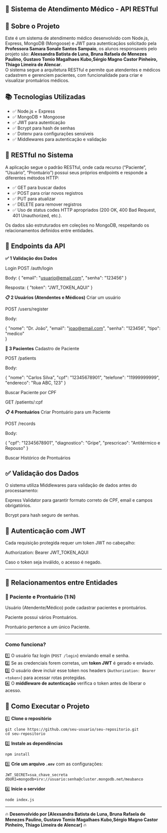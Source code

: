 ## 📌 Sistema de Atendimento Médico - API RESTful

## 📖 Sobre o Projeto

Este é um sistema de atendimento médico desenvolvido com Node.js, Express, MongoDB (Mongoose) e JWT para autenticaçãos solicitado pela **Professora Samara Sonale Santos Sampaio**, os alunos responsaveis pelo projeto são: **Alexsandra Batista de Luna, Bruna Rafaela de Menezes Paulino, Gustavo Tomio Magalhaes Kubo,Sérgio Magno Castor Pinheiro, Thiago Limeira de Alencar**.  
O sistema segue a arquitetura RESTful e permite que atendentes e médicos cadastrem e gerenciem pacientes, com funcionalidade para criar e visualizar prontuários médicos.


## 📚 Tecnologias Utilizadas

- ✅ Node.js + Express
- ✅ MongoDB + Mongoose
- ✅ JWT para autenticação
- ✅ Bcrypt para hash de senhas
- ✅ Dotenv para configurações sensíveis
- ✅ Middlewares para autenticação e validação


## 📌 RESTful no Sistema
A aplicação segue o padrão RESTful, onde cada recurso (“Paciente”, “Usuário”, “Prontuário”) possui seus próprios endpoints e responde a diferentes métodos HTTP:

- ✅ GET para buscar dados  
- ✅ POST para criar novos registros  
- ✅ PUT para atualizar  
- ✅ DELETE para remover registros  
- ✅ Uso de status codes HTTP apropriados (200 OK, 400 Bad Request, 401 Unauthorized, etc.).

Os dados são estruturados em coleções no MongoDB, respeitando os relacionamentos definidos entre entidades.

## 🔹 Endpoints da API

**✅ 1 Validação dos Dados**

Login
POST /auth/login

Body:
{
  "email": "usuario@email.com",
  "senha": "123456"
}

Resposta:
{
  "token": "JWT_TOKEN_AQUI"
}


**📋 2 Usuários (Atendentes e Médicos)**
Criar um usuário

POST /users/register

Body:

{
  "nome": "Dr. João",
  "email": "joao@email.com",
  "senha": "123456",
  "tipo": "medico"  
}

**📝 3 Pacientes**
Cadastro de Paciente

POST /patients

Body:

{
  "nome": "Carlos Silva",
  "cpf": "12345678901",
  "telefone": "11999999999",
  "endereco": "Rua ABC, 123"
}

Buscar Paciente por CPF

GET /patients/:cpf

**📋 4 Prontuários**
Criar Prontuário para um Paciente

POST /records

Body:

{
  "cpf": "12345678901",
  "diagnostico": "Gripe",
  "prescricao": "Antitérmico e Repouso"
}


Buscar Histórico de Prontuários


## ✅ Validação dos Dados
O sistema utiliza Middlewares para validação de dados antes do processamento:

Express Validator para garantir formato correto de CPF, email e campos obrigatórios.

Bcrypt para hash seguro de senhas.

## 🔑 Autenticação com JWT
Cada requisição protegida requer um token JWT no cabeçalho:

Authorization: Bearer JWT_TOKEN_AQUI

Caso o token seja inválido, o acesso é negado.


---

## 🔗 Relacionamentos entre Entidades
### **📌 Paciente e Prontuário (1:N)**
Usuário (Atendente/Médico) pode cadastrar pacientes e prontuários.

Paciente possui vários Prontuários.

Prontuário pertence a um único Paciente.

---

### **Como funciona?**
1️⃣ O usuário faz login (`POST /login`) enviando email e senha.  
2️⃣ Se as credenciais forem corretas, um **token JWT** é gerado e enviado.  
3️⃣ O usuário deve incluir esse token nos headers (`Authorization: Bearer <token>`) para acessar rotas protegidas.  
4️⃣ O **middleware de autenticação** verifica o token antes de liberar o acesso.


## 🚀 Como Executar o Projeto

1️⃣ **Clone o repositório**
```
git clone https://github.com/seu-usuario/seu-repositorio.git
cd seu-repositorio
```

2️⃣ **Instale as dependências**
```
npm install
```

3️⃣ **Crie um arquivo `.env`** com as configurações:
```
JWT_SECRET=sua_chave_secreta
dbURI=mongodb+srv://usuario:senha@cluster.mongodb.net/meubanco
```

4️⃣ **Inicie o servidor**
```bash
node index.js
```
---

🔥 **Desenvolvido por [Alexsandra Batista de Luna, Bruna Rafaela de Menezes Paulino, Gustavo Tomio Magalhaes Kubo,Sérgio Magno Castor Pinheiro, Thiago Limeira de Alencar]** 🔥

